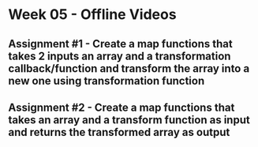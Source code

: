 # **Week 05 - Offline Videos**


## Assignment #1 - Create a map functions that takes 2 inputs an array and a transformation callback/function and transform the array into a new one using transformation function

## Assignment #2 - Create a map functions that takes an array and a transform function as input and returns the transformed array as output